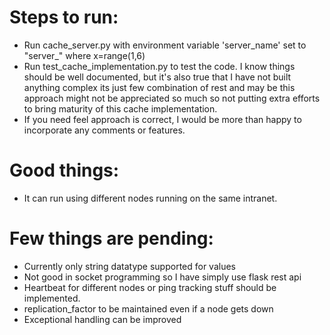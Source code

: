 # Steps to run:
* Run cache_server.py with environment variable 'server_name' set to "server_<x>" where x=range(1,6)
* Run test_cache_implementation.py to test the code. I know things should be well documented, but it's also true that I have not built anything complex its just few combination of rest and may be this approach might not be appreciated so much so not putting extra efforts to bring maturity of this cache implementation.
* If you need feel approach is correct, I would be more than happy to incorporate any comments or features.

# Good things:
* It can run using different nodes running on the same intranet.

# Few things are pending:
* Currently only string datatype supported for values
* Not good in socket programming so I have simply use flask rest api
* Heartbeat for different nodes or ping tracking stuff should be implemented.
* replication_factor to be maintained even if a node gets down
* Exceptional handling can be improved

